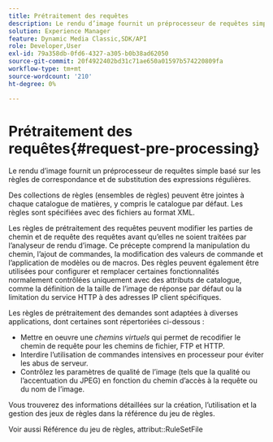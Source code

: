 ```yaml
---
title: Prétraitement des requêtes
description: Le rendu d’image fournit un préprocesseur de requêtes simple basé sur les règles de correspondance et de substitution des expressions régulières.
solution: Experience Manager
feature: Dynamic Media Classic,SDK/API
role: Developer,User
exl-id: 79a358db-0fd6-4327-a305-b0b38ad62050
source-git-commit: 20f4922402bd31c71ae650a01597b574220809fa
workflow-type: tm+mt
source-wordcount: '210'
ht-degree: 0%

---
```


# Prétraitement des requêtes{#request-pre-processing}

Le rendu d’image fournit un préprocesseur de requêtes simple basé sur les règles de correspondance et de substitution des expressions régulières.

Des collections de règles (ensembles de règles) peuvent être jointes à chaque catalogue de matières, y compris le catalogue par défaut. Les règles sont spécifiées avec des fichiers au format XML.

Les règles de prétraitement des requêtes peuvent modifier les parties de chemin et de requête des requêtes avant qu’elles ne soient traitées par l’analyseur de rendu d’image. Ce précepte comprend la manipulation du chemin, l’ajout de commandes, la modification des valeurs de commande et l’application de modèles ou de macros. Des règles peuvent également être utilisées pour configurer et remplacer certaines fonctionnalités normalement contrôlées uniquement avec des attributs de catalogue, comme la définition de la taille de l’image de réponse par défaut ou la limitation du service HTTP à des adresses IP client spécifiques.

Les règles de prétraitement des demandes sont adaptées à diverses applications, dont certaines sont répertoriées ci-dessous :

* Mettre en oeuvre une *chemins virtuels* qui permet de recodifier le chemin de requête pour les chemins de fichier, FTP et HTTP.
* Interdire l’utilisation de commandes intensives en processeur pour éviter les abus de serveur.
* Contrôlez les paramètres de qualité de l’image (tels que la qualité ou l’accentuation du JPEG) en fonction du chemin d’accès à la requête ou du nom de l’image.

Vous trouverez des informations détaillées sur la création, l’utilisation et la gestion des jeux de règles dans la référence du jeu de règles.

Voir aussi Référence du jeu de règles, attribut::RuleSetFile
